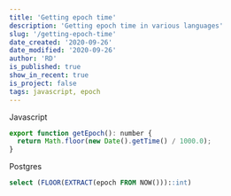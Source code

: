 ```yaml
---
title: 'Getting epoch time'
description: 'Getting epoch time in various languages'
slug: '/getting-epoch-time'
date_created: '2020-09-26'
date_modified: '2020-09-26'
author: 'RD'
is_published: true
show_in_recent: true
is_project: false
tags: javascript, epoch
---
```


Javascript
```js
export function getEpoch(): number {
  return Math.floor(new Date().getTime() / 1000.0);
}
```

Postgres
```sql
select (FLOOR(EXTRACT(epoch FROM NOW()))::int)
```